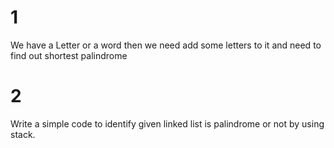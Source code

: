 # 1 
We have a Letter or a word then we need add some letters to it and need to find out shortest palindrome

# 2 
Write a simple code to identify given linked list is palindrome or not by using stack.
